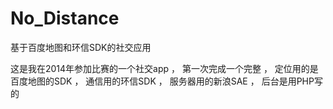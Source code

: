 # No_Distance
基于百度地图和环信SDK的社交应用

这是我在2014年参加比赛的一个社交app ， 第一次完成一个完整 ， 定位用的是百度地图的SDK ， 通信用的环信SDK ， 服务器用的新浪SAE ， 后台是用PHP写的
